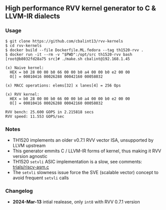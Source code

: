 
## High performance RVV kernel generator to C & LLVM-IR dialects


### Usage

```
$ git clone https://github.com/cbalint13/rvv-kernels
$ cd rvv-kernels
$ docker build --file Dockerfile.ML.fedora --tag th1520-rvv .
$ docker run -it --rm -v "$PWD":/opt/src th1520-rvv bash
[root@b8032fd28a75 src]# ./make.sh cbalint@192.168.1.45

(x) Naive kernel:
  HEX = b0 28 00 00 b0 66 00 00 b0 a4 00 00 b0 e2 00 00
  O[] = 00010416 00026288 00042160 00058032

(x) MACC operations: elems[32] x lanes[4] = 256 Ops

(x) RVV kernel:
  HEX = b0 28 00 00 b0 66 00 00 b0 a4 00 00 b0 e2 00 00
  O[] = 00010416 00026288 00042160 00058032

RVV bench: 25.600 GOPS in 2.215818 secs
RVV speed: 11.553 GOPS/sec
```

### Notes

  * TH1520 implements an older v0.7.1 RVV vector ISA, unsupported by LLVM upstream
  * This generator emmits C / LLVM-IR forms of kernel, thus making it RVV version agnostic
  * TH1520 ```setvli``` ASIC implementation is a slow, see comments: [trials/riscv-asm.c](trials/riscv-asm.c)
  * The ```setvli``` slowness issue force the SVE (scalable vector) concept to avoid frequent ```setvli``` calls


### Changelog

  * **2024-Mar-13** intial realease, only ```int8``` with RVV 0.7.1 version
